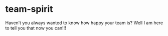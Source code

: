 # team-spirit
Haven’t you always wanted to know how happy your team is? Well I am here to tell you that now you can!!!
